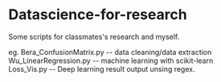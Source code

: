 # Datascience-for-research

Some scripts for classmates's research and myself.

eg.
Bera_ConfusionMatrix.py -- data cleaning/data extraction</br>
Wu_LinearRegression.py -- machine learning with scikit-learn</br>
Loss_Vis.py -- Deep learning result output unsing regex.
